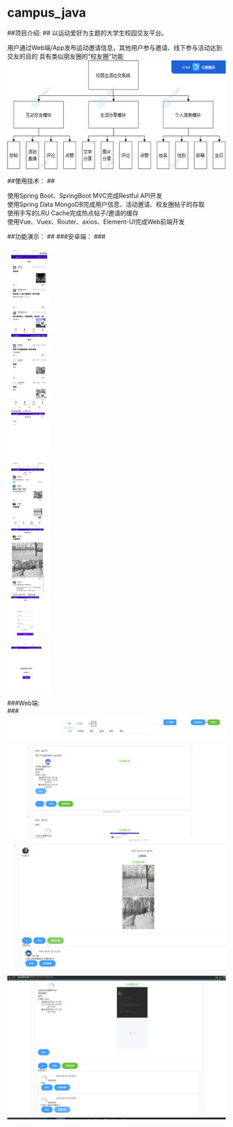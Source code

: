 # campus_java #
##项目介绍: ##
以运动爱好为主题的大学生校园交友平台。

用户通过Web端/App发布运动邀请信息，其他用户参与邀请、线下参与活动达到交友的目的
具有类似朋友圈的“校友圈“功能
![img.png](introduction_img/img.png)

##使用技术： ##

使用Spring Boot、SpringBoot MVC完成Restful API开发<br />
使用Spring Data MongoDB完成用户信息、活动邀请、校友圈帖子的存取<br />
使用手写的LRU Cache完成热点帖子/邀请的缓存<br />
使用Vue、Vuex、Router、axios、Element-UI完成Web前端开发<br />

##功能演示： ## 
###安卓端：  ###

![img_4.png](img_4.png)

###Web端:<br /> ###
![img_2.png](img_2.png)<br />
![img_1.png](img_1.png)<br />
![img_3.png](img_3.png)<br /> 